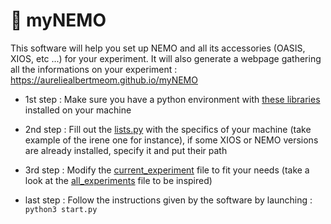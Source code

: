 # 🐠 myNEMO

This software will help you set up NEMO and all its accessories (OASIS, XIOS, etc ...) for your experiment.
It will also generate a webpage gathering all the informations on your experiment : https://aureliealbertmeom.github.io/myNEMO

 - 1st step : Make sure you have a python environment with [these libraries](environment.yml) installed on your machine

 - 2nd step : Fill out the [lists.py](lists.py) with the specifics of your machine (take example of the irene one for instance), if some XIOS or NEMO versions are already installed, specify it and put their path

 - 3rd step : Modify the [current_experiment](current_experiment.yml) file to fit your needs (take a look at the [all_experiments](all_experiments.yml) file to be inspired)

 - last step : Follow the instructions given by the software by launching : ```python3 start.py```

